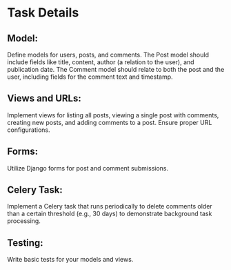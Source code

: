 # Task Details

## Model:
Define models for users, posts, and comments. The Post model should include fields like title, content, author (a relation to the user), and publication date. 
The Comment model should relate to both the post and the user, including fields for the comment text and timestamp. 

## Views and URLs:
Implement views for listing all posts, viewing a single post with comments, creating new posts, and adding comments to a post. Ensure proper URL configurations. 

## Forms:
Utilize Django forms for post and comment submissions. 

## Celery Task: 
Implement a Celery task that runs periodically to delete comments older than a certain threshold (e.g., 30 days) to demonstrate background task processing. 

## Testing: 
Write basic tests for your models and views.
